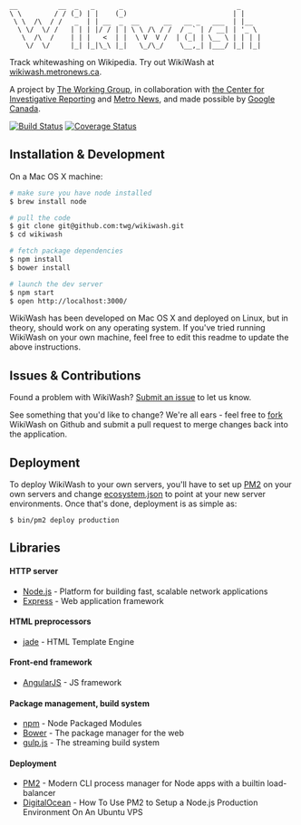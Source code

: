     __          __  _   _      _                            _     
    \ \        / / (_) | |    (_)                          | |    
     \ \  /\  / /   _  | | __  _  __      __   __ _   ___  | |__  
      \ \/  \/ /   | | | |/ / | | \ \ /\ / /  / _` | / __| | '_ \ 
       \  /\  /    | | |   <  | |  \ V  V /  | (_| | \__ \ | | | |
        \/  \/     |_| |_|\_\ |_|   \_/\_/    \__,_| |___/ |_| |_|
                                                                   
Track whitewashing on Wikipedia. Try out WikiWash at [wikiwash.metronews.ca](http://wikiwash.metronews.ca).

A project by [The Working Group](http://twg.ca), in collaboration with
[the Center for Investigative Reporting](http://www.centerforinvestigativereporting.org/) and 
[Metro News](http://metronews.ca/), and made possible by [Google Canada](http://googlecanada.blogspot.ca/).

[![Build Status](https://travis-ci.org/twg/wikiwash.svg)](https://travis-ci.org/twg/wikiwash) [![Coverage Status](https://img.shields.io/coveralls/twg/wikiwash.svg)](https://coveralls.io/r/twg/wikiwash)

## Installation & Development

On a Mac OS X machine:

```bash
# make sure you have node installed
$ brew install node

# pull the code
$ git clone git@github.com:twg/wikiwash.git
$ cd wikiwash

# fetch package dependencies
$ npm install
$ bower install

# launch the dev server
$ npm start
$ open http://localhost:3000/
```

WikiWash has been developed on Mac OS X and deployed on Linux, but in theory,
should work on any operating system. If you've tried running WikiWash on your own machine,
feel free to edit this readme to update the above instructions.

## Issues & Contributions

Found a problem with WikiWash? [Submit an issue](https://github.com/twg/wikiwash/issues/new) to
let us know.

See something that you'd like to change? We're all ears - feel free to [fork](https://github.com/twg/wikiwash/fork)
WikiWash on Github and submit a pull request to merge changes back into the application.

## Deployment

To deploy WikiWash to your own servers, you'll have to set up [PM2](https://github.com/Unitech/pm2)
on your own servers and change [ecosystem.json](https://github.com/twg/wikiwash/blob/master/ecosystem.json)
to point at your new server environments. Once that's done, deployment is as simple as:

```
$ bin/pm2 deploy production
```

## Libraries

#### HTTP server
* [Node.js](http://nodejs.org) - Platform for building fast, scalable network applications
* [Express](http://expressjs.com) - Web application framework

#### HTML preprocessors
* [jade](http://jade-lang.com) - HTML Template Engine

#### Front-end framework
* [AngularJS](https://angularjs.org/) - JS framework

#### Package management, build system
* [npm](https://npmjs.org) - Node Packaged Modules
* [Bower](http://bower.io) - The package manager for the web
* [gulp.js](http://gulpjs.com) - The streaming build system

#### Deployment
* [PM2](https://github.com/Unitech/pm2) - Modern CLI process manager for Node apps with a builtin load-balancer
* [DigitalOcean](https://www.digitalocean.com/community/tutorials/how-to-use-pm2-to-setup-a-node-js-production-environment-on-an-ubuntu-vps) - How To Use PM2 to Setup a Node.js Production Environment On An Ubuntu VPS
